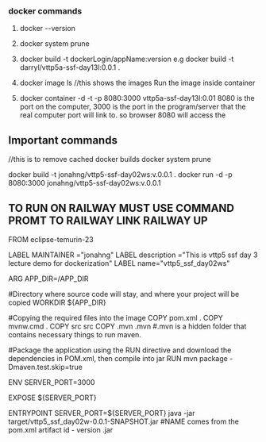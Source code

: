 
### docker commands

1. docker --version
2. docker system prune
3. docker build -t dockerLogin/appName:version
e.g docker build -t darryl/vttp5a-ssf-day13l:0.0.1 . 

4. docker image ls //this shows the images
Run the image inside container
5. docker container -d -t -p 8080:3000 vttp5a-ssf-day13l:0.01
8080 is the port on the computer, 3000 is the port in the program/server that the real computer port will link to. so browser 8080 will access the 

## Important commands
//this is to remove cached docker builds
docker system prune

docker build -t jonahng/vttp5-ssf-day02ws:v.0.0.1 .
docker run -d -p 8080:3000 jonahng/vttp5-ssf-day02ws:v.0.0.1

## TO RUN ON RAILWAY MUST USE COMMAND PROMT TO RAILWAY LINK RAILWAY UP



FROM eclipse-temurin-23

LABEL MAINTAINER ="jonahng"
LABEL description ="This is vttp5 ssf day 3 lecture demo for dockerization"
LABEL name="vttp5_ssf_day02ws"

ARG APP_DIR=/APP_DIR


#Directory where source code will stay, and where your project will be copied
WORKDIR ${APP_DIR}

#Copying the required files into the image
COPY pom.xml .
COPY mvnw.cmd .
COPY src src
COPY .mvn .mvn
#.mvn is a hidden folder that contains necessary things to run maven.


#Package the application using the RUN directive and download the dependencies in POM.xml, then compile into jar
RUN mvn package -Dmaven.test.skip=true

ENV SERVER_PORT=3000

EXPOSE ${SERVER_PORT}

ENTRYPOINT SERVER_PORT=${SERVER_PORT} java -jar target/vttp5_ssf_day02w-0.0.1-SNAPSHOT.jar
#NAME comes from the pom.xml artifact id - version .jar